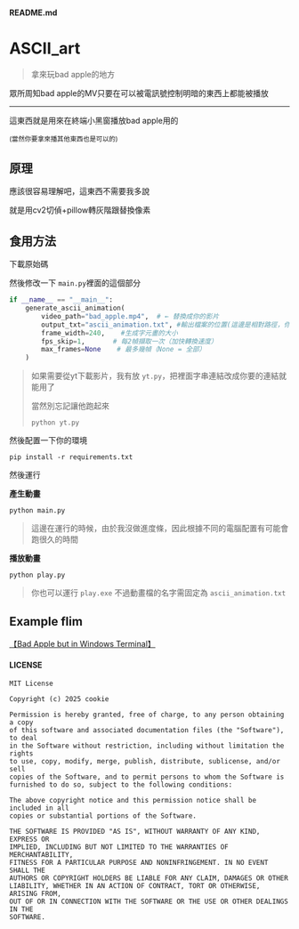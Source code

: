 <!-- tabs:start -->

#### **README.md**

# ASCII_art
> 拿來玩bad apple的地方

眾所周知bad apple的MV只要在可以被電訊號控制明暗的東西上都能被播放

---
這東西就是用來在終端小黑窗播放bad apple用的

<small>(當然你要拿來播其他東西也是可以的)</small>

## 原理

應該很容易理解吧，這東西不需要我多說

就是用cv2切偵+pillow轉灰階跟替換像素

## 食用方法

下載原始碼

然後修改一下 `main.py`裡面的這個部分

```python
if __name__ == "__main__":
    generate_ascii_animation(
        video_path="bad_apple.mp4",  # ← 替換成你的影片
        output_txt="ascii_animation.txt", #輸出檔案的位置(這邊是相對路徑，你也可以放絕對路徑)
        frame_width=240,    #生成字元畫的大小
        fps_skip=1,       # 每2幀擷取一次（加快轉換速度）
        max_frames=None    # 最多幾幀（None = 全部）
    )
```

> 如果需要從yt下載影片，我有放 `yt.py`，把裡面字串連結改成你要的連結就能用了
>
> 當然別忘記讓他跑起來
>
> ```
> python yt.py
> ```

然後配置一下你的環境

```batch
pip install -r requirements.txt
```

然後運行

**產生動畫**

```batch
python main.py
```
> 這邊在運行的時候，由於我沒做進度條，因此根據不同的電腦配置有可能會跑很久的時間

**播放動畫**

```batch
python play.py
```
> 你也可以運行 `play.exe` 不過動畫檔的名字需固定為 `ascii_animation.txt`


## Example flim

[【Bad Apple but in Windows Terminal】](https://youtu.be/YZyhZMwJDAI?si=T2VK5Nc789RzRzSz)

#### **LICENSE**

```
MIT License

Copyright (c) 2025 cookie

Permission is hereby granted, free of charge, to any person obtaining a copy
of this software and associated documentation files (the "Software"), to deal
in the Software without restriction, including without limitation the rights
to use, copy, modify, merge, publish, distribute, sublicense, and/or sell
copies of the Software, and to permit persons to whom the Software is
furnished to do so, subject to the following conditions:

The above copyright notice and this permission notice shall be included in all
copies or substantial portions of the Software.

THE SOFTWARE IS PROVIDED "AS IS", WITHOUT WARRANTY OF ANY KIND, EXPRESS OR
IMPLIED, INCLUDING BUT NOT LIMITED TO THE WARRANTIES OF MERCHANTABILITY,
FITNESS FOR A PARTICULAR PURPOSE AND NONINFRINGEMENT. IN NO EVENT SHALL THE
AUTHORS OR COPYRIGHT HOLDERS BE LIABLE FOR ANY CLAIM, DAMAGES OR OTHER
LIABILITY, WHETHER IN AN ACTION OF CONTRACT, TORT OR OTHERWISE, ARISING FROM,
OUT OF OR IN CONNECTION WITH THE SOFTWARE OR THE USE OR OTHER DEALINGS IN THE
SOFTWARE.
```
<!-- tabs:end -->
